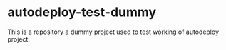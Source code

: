 # autodeploy-test-dummy
This is a repository a dummy project used to test working of autodeploy project.
